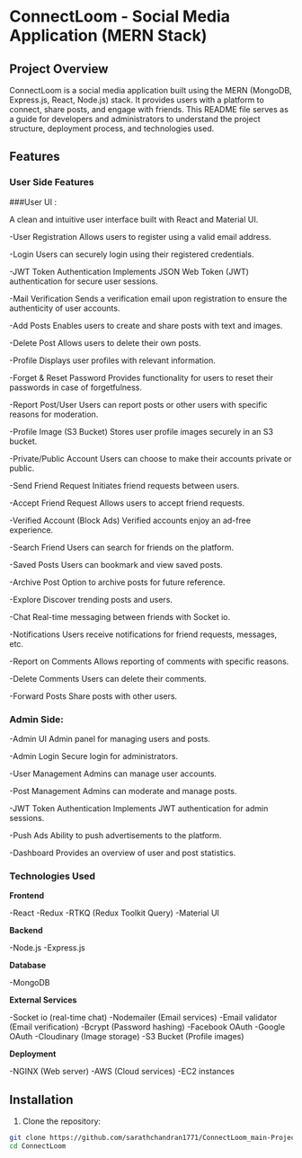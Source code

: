 # ConnectLoom - Social Media Application (MERN Stack)

## Project Overview
ConnectLoom is a social media application built using the MERN (MongoDB, Express.js, React, Node.js) stack. It provides users with a platform to connect, share posts, and engage with friends. This README file serves as a guide for developers and administrators to understand the project structure, deployment process, and technologies used.

## Features

### User Side Features

###User UI :

A clean and intuitive user interface built with React and Material UI.

-User Registration
Allows users to register using a valid email address.

-Login
Users can securely login using their registered credentials.

-JWT Token Authentication
Implements JSON Web Token (JWT) authentication for secure user sessions.

-Mail Verification
Sends a verification email upon registration to ensure the authenticity of user accounts.

-Add Posts
Enables users to create and share posts with text and images.

-Delete Post
Allows users to delete their own posts.

-Profile
Displays user profiles with relevant information.

-Forget & Reset Password
Provides functionality for users to reset their passwords in case of forgetfulness.

-Report Post/User
Users can report posts or other users with specific reasons for moderation.

-Profile Image (S3 Bucket)
Stores user profile images securely in an S3 bucket.

-Private/Public Account
Users can choose to make their accounts private or public.

-Send Friend Request
Initiates friend requests between users.

-Accept Friend Request
Allows users to accept friend requests.

-Verified Account (Block Ads)
Verified accounts enjoy an ad-free experience.

-Search Friend
Users can search for friends on the platform.

-Saved Posts
Users can bookmark and view saved posts.

-Archive Post
Option to archive posts for future reference.

-Explore
Discover trending posts and users.

-Chat
Real-time messaging between friends with Socket io.

-Notifications
Users receive notifications for friend requests, messages, etc.

-Report on Comments
Allows reporting of comments with specific reasons.

-Delete Comments
Users can delete their comments.

-Forward Posts
Share posts with other users.

### Admin Side:

-Admin UI
Admin panel for managing users and posts.

-Admin Login
Secure login for administrators.

-User Management
Admins can manage user accounts.

-Post Management
Admins can moderate and manage posts.

-JWT Token Authentication
Implements JWT authentication for admin sessions.

-Push Ads
Ability to push advertisements to the platform.

-Dashboard
Provides an overview of user and post statistics.


### Technologies Used

**Frontend**

-React
-Redux
-RTKQ (Redux Toolkit Query)
-Material UI

**Backend**

-Node.js
-Express.js

**Database**

-MongoDB

**External Services**

-Socket io (real-time chat)
-Nodemailer (Email services)
-Email validator (Email verification)
-Bcrypt (Password hashing)
-Facebook OAuth
-Google OAuth
-Cloudinary (Image storage)
-S3 Bucket (Profile images)

**Deployment**

-NGINX (Web server)
-AWS (Cloud services)
-EC2 instances

## Installation

1. Clone the repository:
   
```bash
git clone https://github.com/sarathchandran1771/ConnectLoom_main-Project.git
cd ConnectLoom

